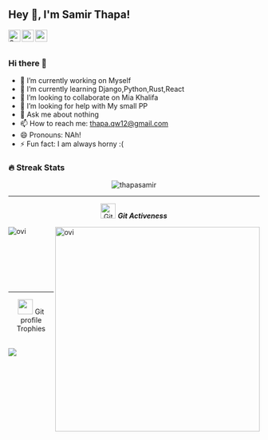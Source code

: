 <h2 title="hehehe"> Hey 👋, I'm Samir Thapa!</h2>

<a href="https://www.linkedin.com/in/samir-thapa-73a9a31b6/">
  <img align="left" alt="Samir's LinkedIn" width="24px" src="https://img.icons8.com/nolan/96/linkedin.png" />
</a>
<a href="https://www.instagram.com/_samir__thapa/">
  <img align="left" alt="samir's Instagram" width="24px" src="https://img.icons8.com/nolan/96/instagram-new.png" />
</a>
<a href="https://twitter.com/potentialpotat2">
  <img align="left" alt="samir's Twitter" width="24px" src="https://img.icons8.com/nolan/96/twitter.png" />
 </a>




<br />
<br />

### Hi there 👋

- 🔭 I’m currently working on Myself
- 🌱 I’m currently learning Django,Python,Rust,React
- 👯 I’m looking to collaborate on Mia Khalifa
- 🤔 I’m looking for help with My small PP
- 💬 Ask me about nothing
- 📫 How to reach me: thapa.qw12@gmail.com
- 😄 Pronouns: NAh!
- ⚡ Fun fact: I am always horny :(

### 🔥 Streak Stats
<p align="center"><img src="https://github-readme-streak-stats.herokuapp.com/?user=thapasamir&theme=algolia" alt="thapasamir"  /></p>

<hr>
<p align="center">
 <img src="https://media.giphy.com/media/W5eoZHPpUx9sapR0eu/giphy.gif" width="30px" alt="Git"/>&nbsp;<i><b>Git Activeness</b></i></p>
 
<p><img align="left" src="https://github-readme-stats.vercel.app/api/top-langs?username=thapasamir&show_icons=true&locale=en&layout=compact&theme=chartreuse-dark" alt="ovi" /></p>
<p>&nbsp;<img align="right" src="https://github-readme-stats.vercel.app/api?username=thapasamir&show_icons=true&locale=en&theme=chartreuse-dark" alt="ovi" width="410" /></p>
<br><br><br><br><br>

<hr>

<p align="center"><img src="https://media.giphy.com/media/QaMcXSekUWx7aogAUr/giphy.gif" width="30" />&nbsp;Git profile Trophies</p><br>
<img src="https://github-profile-trophy.vercel.app/?username=thapasamir&theme=juicyfresh&no-bg=true" />


